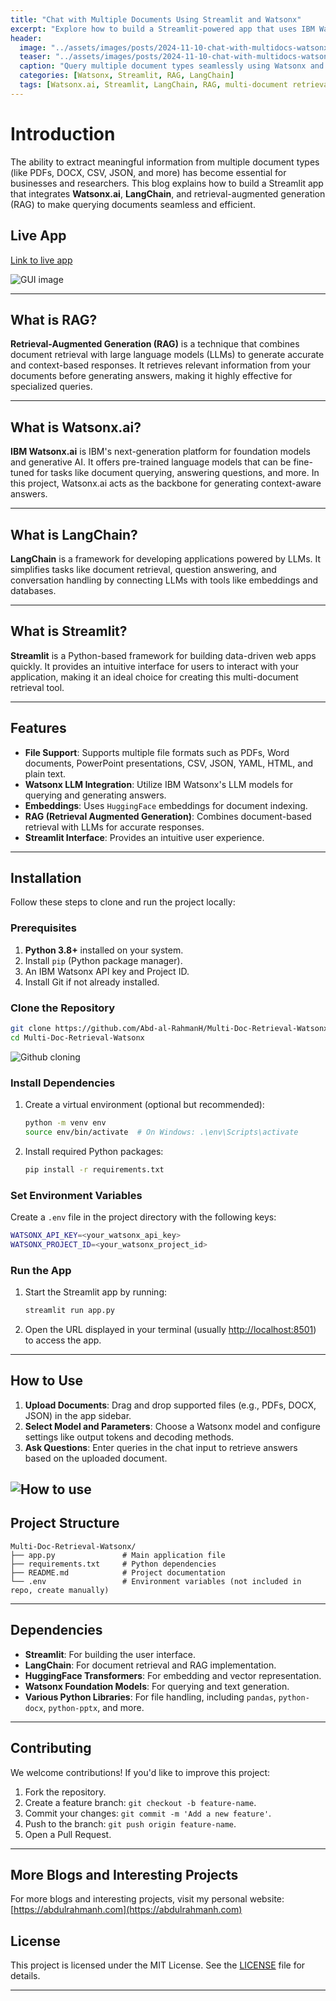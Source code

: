 ```yaml
---
title: "Chat with Multiple Documents Using Streamlit and Watsonx"
excerpt: "Explore how to build a Streamlit-powered app that uses IBM Watsonx and LangChain for retrieval-augmented generation (RAG) with multiple document types."
header:
  image: "../assets/images/posts/2024-11-10-chat-with-multidocs-watsonx/cover.jpeg"
  teaser: "../assets/images/posts/2024-11-10-chat-with-multidocs-watsonx/cover.jpeg"
  caption: "Query multiple document types seamlessly using Watsonx and LangChain."
  categories: [Watsonx, Streamlit, RAG, LangChain]
  tags: [Watsonx.ai, Streamlit, LangChain, RAG, multi-document retrieval]
---
```


# Introduction

The ability to extract meaningful information from multiple document types (like PDFs, DOCX, CSV, JSON, and more) has become essential for businesses and researchers. This blog explains how to build a Streamlit app that integrates **Watsonx.ai**, **LangChain**, and retrieval-augmented generation (RAG) to make querying documents seamless and efficient.

## Live App
[Link to live app](https://huggingface.co/spaces/RAHMAN00700/Chat-with-Multiple-Documents-Using-Streamlit-and-Watsonx)

![GUI image](../assets/images/posts/2024-11-10-chat-with-multidocs-watsonx/1.jpg)

---

## What is RAG?

**Retrieval-Augmented Generation (RAG)** is a technique that combines document retrieval with large language models (LLMs) to generate accurate and context-based responses. It retrieves relevant information from your documents before generating answers, making it highly effective for specialized queries.

---

## What is Watsonx.ai?

**IBM Watsonx.ai** is IBM's next-generation platform for foundation models and generative AI. It offers pre-trained language models that can be fine-tuned for tasks like document querying, answering questions, and more. In this project, Watsonx.ai acts as the backbone for generating context-aware answers.

---

## What is LangChain?

**LangChain** is a framework for developing applications powered by LLMs. It simplifies tasks like document retrieval, question answering, and conversation handling by connecting LLMs with tools like embeddings and databases.

---

## What is Streamlit?

**Streamlit** is a Python-based framework for building data-driven web apps quickly. It provides an intuitive interface for users to interact with your application, making it an ideal choice for creating this multi-document retrieval tool.

---
## Features

- **File Support**: Supports multiple file formats such as PDFs, Word documents, PowerPoint presentations, CSV, JSON, YAML, HTML, and plain text.
- **Watsonx LLM Integration**: Utilize IBM Watsonx's LLM models for querying and generating answers.
- **Embeddings**: Uses `HuggingFace` embeddings for document indexing.
- **RAG (Retrieval Augmented Generation)**: Combines document-based retrieval with LLMs for accurate responses.
- **Streamlit Interface**: Provides an intuitive user experience.

---

## Installation

Follow these steps to clone and run the project locally:

### Prerequisites

1. **Python 3.8+** installed on your system.
2. Install `pip` (Python package manager).
3. An IBM Watsonx API key and Project ID.
4. Install Git if not already installed.

### Clone the Repository

```bash
git clone https://github.com/Abd-al-RahmanH/Multi-Doc-Retrieval-Watsonx.git
cd Multi-Doc-Retrieval-Watsonx
```
![Github cloning](../assets/images/posts/2024-11-10-chat-with-multidocs-watsonx/2.jpg)

### Install Dependencies

1. Create a virtual environment (optional but recommended):

    ```bash
    python -m venv env
    source env/bin/activate  # On Windows: .\env\Scripts\activate
    ```

2. Install required Python packages:

    ```bash
    pip install -r requirements.txt
    ```

### Set Environment Variables

Create a `.env` file in the project directory with the following keys:

```bash
WATSONX_API_KEY=<your_watsonx_api_key>
WATSONX_PROJECT_ID=<your_watsonx_project_id>
```

### Run the App

1. Start the Streamlit app by running:

    ```bash
    streamlit run app.py
    ```

2. Open the URL displayed in your terminal (usually [http://localhost:8501](http://localhost:8501)) to access the app.

---

## How to Use

1. **Upload Documents**: Drag and drop supported files (e.g., PDFs, DOCX, JSON) in the app sidebar.
2. **Select Model and Parameters**: Choose a Watsonx model and configure settings like output tokens and decoding methods.
3. **Ask Questions**: Enter queries in the chat input to retrieve answers based on the uploaded document.

![How to use](../assets/images/posts/2024-11-10-chat-with-multidocs-watsonx/3.jpg)
---

## Project Structure

```plaintext
Multi-Doc-Retrieval-Watsonx/
├── app.py               # Main application file
├── requirements.txt     # Python dependencies
├── README.md            # Project documentation
└── .env                 # Environment variables (not included in repo, create manually)
```

---

## Dependencies

- **Streamlit**: For building the user interface.
- **LangChain**: For document retrieval and RAG implementation.
- **HuggingFace Transformers**: For embedding and vector representation.
- **Watsonx Foundation Models**: For querying and text generation.
- **Various Python Libraries**: For file handling, including `pandas`, `python-docx`, `python-pptx`, and more.

---

## Contributing

We welcome contributions! If you'd like to improve this project:

1. Fork the repository.
2. Create a feature branch: `git checkout -b feature-name`.
3. Commit your changes: `git commit -m 'Add a new feature'`.
4. Push to the branch: `git push origin feature-name`.
5. Open a Pull Request.

---

## More Blogs and Interesting Projects

For more blogs and interesting projects, visit my personal website: [https://abdulrahmanh.com](https://abdulrahmanh.com)

## License

This project is licensed under the MIT License. See the [LICENSE](LICENSE) file for details.

---
